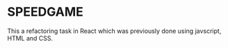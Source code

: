 # SPEEDGAME

This a refactoring task in React which was previously done using javscript, HTML and CSS.
